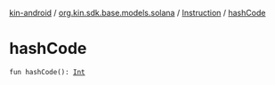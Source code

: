 [kin-android](../../index.md) / [org.kin.sdk.base.models.solana](../index.md) / [Instruction](index.md) / [hashCode](./hash-code.md)

# hashCode

`fun hashCode(): `[`Int`](https://kotlinlang.org/api/latest/jvm/stdlib/kotlin/-int/index.html)